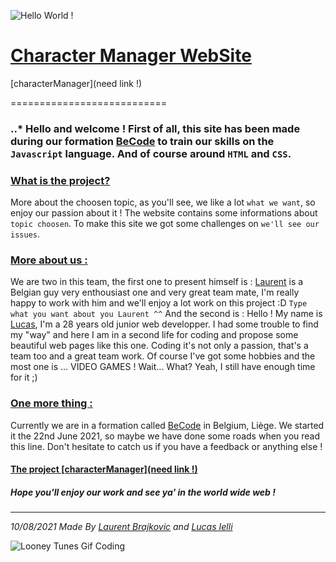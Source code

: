 ![Hello World !](https://media.giphy.com/media/i4MAH84pqe2m2aVojc/giphy.gif)

# <u>Character Manager WebSite</u>

[characterManager](need link !)

===========================

### ..* Hello and welcome ! First of all, this site has been made during our formation [BeCode](https://becode.org/fr/apprendre/developpeur-web-junior/) to train our skills on the `Javascript` language. And of course around `HTML` and `CSS`.

### <u>What is the project?</u>
More about the choosen topic, as you'll see, we like a lot `what we want`, so enjoy our passion about it !
The website contains some informations about `topic choosen`.
To make this site we got some challenges on `we'll see our issues`.

### <u>More about us :</u>

We are two in this team, the first one to present himself is :
[Laurent](https://github.com/LaurentBrajkovic) is a Belgian guy very enthousiast one and very great team mate, I'm really happy to work with him and we'll enjoy a lot work on this project :D `Type what you want about you Laurent ^^`
And the second is :
Hello ! My name is [Lucas](https://github.com/LucasIelli), I'm a 28 years old junior web developper. I had some trouble to find my "way" and here I am in a second life for coding and propose some beautiful web pages like this one. Coding it's not only a passion, that's a team too and a great team work. Of course I've got some hobbies and the most one is ... VIDEO GAMES ! Wait... What? Yeah, I still have enough time for it ;)
### <u> One more thing :</u>
Currently we are in a formation called [BeCode](https://becode.org/fr/apprendre/developpeur-web-junior/) in Belgium, Liège. We started it the 22nd June 2021, so maybe we have done some roads when you read this line. Don't hesitate to catch us if you have a feedback or anything else !

#### <u>The project [characterManager](need link !)</u>

##### Hope you'll enjoy our work and see ya' in the world wide web !

--------------------------------------------------------------------

*10/08/2021 Made By [Laurent Brajkovic](https://github.com/LaurentBrajkovic) and [Lucas Ielli](https://github.com/LucasIelli)*

![Looney Tunes Gif Coding](https://media.giphy.com/media/RbDKaczqWovIugyJmW/giphy.gif)
